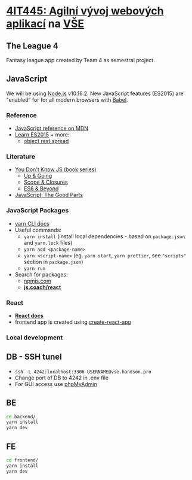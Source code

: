 # [4IT445: Agilní vývoj webových aplikací](http://4it445.vse.cz/) na [VŠE](https://www.vse.cz/)

## The League 4

Fantasy league app created by Team 4 as semestral project.

## JavaScript

We will be using [Node.js](https://nodejs.org/) v10.16.2.
New JavaScript features (ES2015) are "enabled" for for all modern browsers with [Babel](https://babeljs.io/).

### Reference

- [JavaScript reference on MDN](https://developer.mozilla.org/en-US/docs/Web/JavaScript/Reference)
- [Learn ES2015](https://babeljs.io/docs/en/learn) + more:
  - [object rest spread](http://babeljs.io/docs/plugins/transform-object-rest-spread/)

### Literature

- [You Don't Know JS (book series)](https://github.com/getify/You-Dont-Know-JS/tree/1st-ed)
  - [Up & Going](https://github.com/getify/You-Dont-Know-JS/blob/1st-ed/up%20%26%20going/README.md)
  - [Scope & Closures](https://github.com/getify/You-Dont-Know-JS/blob/1st-ed/scope%20%26%20closures/README.md)
  - [ES6 & Beyond](https://github.com/getify/You-Dont-Know-JS/blob/1st-ed/es6%20%26%20beyond/README.md)
- [JavaScript: The Good Parts](http://shop.oreilly.com/product/9780596517748.do)

### JavaScript Packages

- [yarn CLI docs](https://yarnpkg.com/en/docs/cli/)
- Useful commands:
  - `yarn install` (install local dependencies - based on `package.json` and `yarn.lock` files)
  - `yarn add <package-name>`
  - `yarn <script-name>` (eg. `yarn start`, `yarn prettier`, see `"scripts"` section in `package.json`)
  - `yarn run`
- Search for packages:
  - [npmjs.com](https://www.npmjs.com/)
  - **[js.coach/react](https://js.coach/react)**

### React

- **[React docs](https://reactjs.org/docs/getting-started.html)**
- frontend app is created using [create-react-app](https://create-react-app.dev/)

### Local development

## DB - SSH tunel

- `ssh -L 4242:localhost:3306 USERNAME@vse.handson.pro`
- Change port of DB to 4242 in .env file
- For GUI access use [phpMyAdmin](http://phpmyadmin.vse.handson.pro/)

## BE

```bash
cd backend/
yarn install
yarn dev
```

## FE

```bash
cd frontend/
yarn install
yarn dev
```
